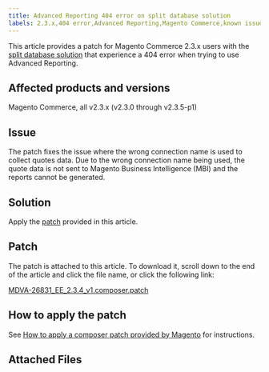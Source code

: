```yaml
---
title: Advanced Reporting 404 error on split database solution
labels: 2.3.x,404 error,Advanced Reporting,Magento Commerce,known issues,patch,troubleshooting
---
```


This article provides a patch for Magento Commerce 2.3.x users with the [split database solution](https://devdocs.magento.com/guides/v2.3/config-guide/multi-master/multi-master.html) that experience a 404 error when trying to use Advanced Reporting. 

## Affected products and versions

Magento Commerce, all v2.3.x (v2.3.0 through v2.3.5-p1)

## Issue

The patch fixes the issue where the wrong connection name is used to collect quotes data. Due to the wrong connection name being used, the quote data is not sent to Magento Business Intelligence (MBI) and the reports cannot be generated.

## Solution

Apply the [patch](assets/MDVA-26831_EE_2.3.4_v1.composer.patch) provided in this article.

## Patch

The patch is attached to this article. To download it, scroll down to the end of the article and click the file name, or click the following link:

[MDVA-26831\_EE\_2.3.4\_v1.composer.patch](assets/MDVA-26831_EE_2.3.4_v1.composer.patch)

## How to apply the patch

See [How to apply a composer patch provided by Magento](https://support.magento.com/hc/en-us/articles/360028367731) for instructions.

## Attached Files